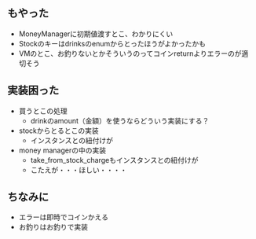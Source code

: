 ## もやった
- MoneyManagerに初期値渡すとこ、わかりにくい
- Stockのキーはdrinksのenumからとったほうがよかったかも
- VMのとこ、お釣りないとかそういうのってコインreturnよりエラーのが適切そう

## 実装困った
- 買うとこの処理
  - drinkのamount（金額）を使うならどういう実装にする？
- stockからとるとこの実装
  - インスタンスとの紐付けが
- money managerの中の実装
  - take_from_stock_chargeもインスタンスとの紐付けが
  - こたえが・・・ほしい・・・・

## ちなみに
- エラーは即時でコインかえる
- お釣りはお釣りで実装